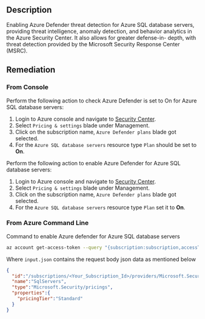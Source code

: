 ## Description

Enabling Azure Defender threat detection for Azure SQL database servers, providing threat intelligence, anomaly detection, and behavior analytics in the Azure Security Center. It also allows for greater defense-in- depth, with threat detection provided by the Microsoft Security Response Center (MSRC).

## Remediation

### From Console

Perform the following action to check Azure Defender is set to On for Azure SQL database servers:

1. Login to Azure console and navigate to [Security Center](https://portal.azure.com/#blade/Microsoft_Azure_Security/SecurityMenuBlade/0).
2. Select `Pricing & settings` blade under Management.
3. Click on the subscription name, `Azure Defender plans` blade got selected.
4. For the `Azure SQL database servers` resource type `Plan` should be set to **On**.

Perform the following action to enable Azure Defender for Azure SQL database servers:

1. Login to Azure console and navigate to [Security Center](https://portal.azure.com/#blade/Microsoft_Azure_Security/SecurityMenuBlade/0).
2. Select `Pricing & settings` blade under Management.
3. Click on the subscription name, `Azure Defender plans` blade got selected.
4. For the `Azure SQL database servers` resource type `Plan` set it to **On**.

### From Azure Command Line

Command to enable Azure defender for Azure SQL database servers

```bash
az account get-access-token --query "{subscription:subscription,accessToken:accessToken}" --out tsv | xargs -L1 bash -c 'curl -X PUT -H "Authorization: Bearer $1" -H "Content-Type: application/json" https://management.azure.com/subscriptions/$0/providers/Microsoft.Security/pr icings/SqlServers?api-version=2018-06-01 -d@"input.json"'
```

Where `input.json` contains the request body json data as mentioned below

```json
{
  "id":"/subscriptions/<Your_Subscription_Id>/providers/Microsoft.Security/pricings/ SqlServers",
  "name":"SqlServers",
  "type":"Microsoft.Security/pricings",
  "properties":{
    "pricingTier":"Standard"
  }
}
```